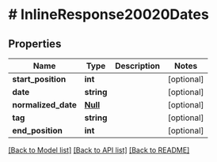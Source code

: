 # # InlineResponse20020Dates

## Properties

Name | Type | Description | Notes
------------ | ------------- | ------------- | -------------
**start_position** | **int** |  | [optional]
**date** | **string** |  | [optional]
**normalized_date** | [**Null**](Null.md) |  | [optional]
**tag** | **string** |  | [optional]
**end_position** | **int** |  | [optional]

[[Back to Model list]](../../README.md#models) [[Back to API list]](../../README.md#endpoints) [[Back to README]](../../README.md)
